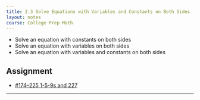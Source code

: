 ```yaml
---
title: 2.3 Solve Equations with Variables and Constants on Both Sides
layout: notes
course: College Prep Math
---
```


- Solve an equation with constants on both sides
- Solve an equation with variables on both sides
- Solve an equation with variables and constants on both sides

## Assignment

- [#174–225 1-5-9s and 227](https://openstax.org/books/elementary-algebra-2e/pages/2-3-solve-equations-with-variables-and-constants-on-both-sides#fs-id1168343059733)

---

